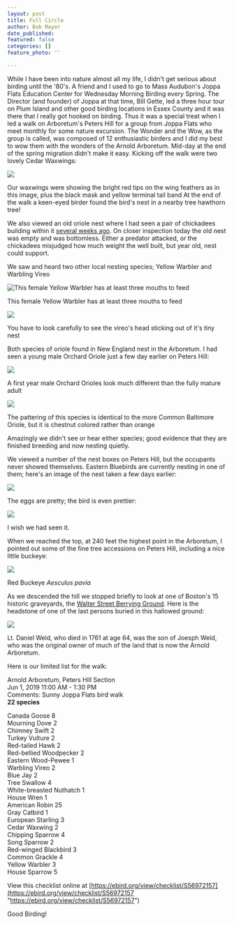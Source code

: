 ```yaml
---
layout: post
title: Full Circle
author: Bob Mayer
date_published: 
featured: false
categories: []
feature_photo: ''

---
```

While I have been into nature almost all my life, I didn't get serious about birding until the '80's. A friend and I used to go to Mass Audubon's Joppa Flats Education Center for Wednesday Morning Birding every Spring. The Director (and founder) of Joppa at that time, Bill Gette, led a three hour tour on Plum Island and other good birding locations in Essex County and it was there that I really got hooked on birding. Thus it was a special treat when I led a walk on Arboretum's Peters Hill for a group from Joppa Flats who meet monthly for some nature excursion. The Wonder and the Wow, as the group is called, was composed of 12 enthusiastic birders and I did my best to wow them with the wonders of the Arnold Arboretum.  Mid-day at the end of the spring migration didn't make it easy.  Kicking off the walk were two lovely Cedar Waxwings:

![](/images/P1000736.jpg)

Our waxwings were showing the bright red tips on the wing feathers as in this image, plus the black mask and yellow terminal tail band  At the end of the walk a keen-eyed birder found the bird's nest in a nearby tree hawthorn tree!

We also viewed an old oriole nest where I had seen a pair of chickadees building within it [several weeks ago](https://www.arbotopia.com/2019/05/05/early-spring-peters-hill-walk.html).  On closer inspection today the old nest was empty and was bottomless. Either a predator attacked, or the chickadees misjudged how much weight the well built, but year old, nest could support.

We saw and heard two other local nesting species; Yellow Warbler and Warbling Vireo

![This female Yellow Warbler has at least three mouths to feed](/images/P1060021-1.jpg "Yellow Warbler")

This female Yellow Warbler has at least three mouths to feed

![](/images/P1280042.jpg)

You have to look carefully to see the vireo's head sticking out of it's tiny nest

Both species of oriole found in New England nest in the Arboretum. I had seen a young male Orchard Oriole just a few day earlier on Peters Hill:

![](/images/P1020156_1.jpg)

A first year male Orchard Orioles look much different than the fully mature adult

![](/images/P1080351-2.jpg)

The pattering of this species is identical to the more Common Baltimore Oriole, but it is chestnut colored rather than orange

Amazingly we didn't see or hear either species; good evidence that they are finished breeding and now nesting quietly.

We viewed a number of the nest boxes on Peters Hill, but the occupants never showed themselves. Eastern Bluebirds are currently nesting in one of them; here's an image of the nest taken a few days earlier:

![](/images/IMG_4558.jpg)

The eggs are pretty; the bird is even prettier:

![](/images/P1130662.jpg)

I wish we had seen it.

When we reached the top, at 240 feet the highest point in the Arboretum, I pointed out some of the fine tree accessions on Peters Hill, including a nice little buckeye:

![](/images/P1150082.jpg)

Red Buckeye _Aesculus pavia_

As we descended the hill we stopped briefly to look at one of Boston's 15 historic graveyards, the [Walter Street Berrying Ground](http://arnoldia.arboretum.harvard.edu/pdf/articles/1573.pd).  Here is the headstone of one of the last persons buried in this hallowed ground:

![](/images/P1270012.jpg)

Lt. Daniel Weld, who died in 1761 at age 64, was the son of Joesph Weld, who was the original owner of much of the land that is now the Arnold Arboretum.

Here is our limited list for the walk:

Arnold Arboretum, Peters Hill Section  
Jun 1, 2019 11:00 AM - 1:30 PM  
Comments: Sunny  Joppa Flats bird walk  
**22 species**

Canada Goose 8  
Mourning Dove 2  
Chimney Swift 2  
Turkey Vulture 2  
Red-tailed Hawk 2  
Red-bellied Woodpecker 2  
Eastern Wood-Pewee 1  
Warbling Vireo 2  
Blue Jay 2  
Tree Swallow 4  
White-breasted Nuthatch 1  
House Wren 1  
American Robin 25  
Gray Catbird 1  
European Starling 3  
Cedar Waxwing 2  
Chipping Sparrow 4  
Song Sparrow 2  
Red-winged Blackbird 3  
Common Grackle 4  
Yellow Warbler 3  
House Sparrow 5

View this checklist online at [https://ebird.org/view/checklist/S56972157](https://ebird.org/view/checklist/S56972157 "https://ebird.org/view/checklist/S56972157")

Good Birding!